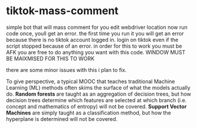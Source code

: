 # tiktok-mass-comment
simple bot that will mass comment for you
edit webdriver location
now run code once, youll get an error. the first time you run it you will get an error because there is no tiktok account logged  in.
login on tiktok even if the script stopped because of an error. 
in order for this to work you must be AFK
you are free to do anything you want with this code.
WINDOW MUST BE MAIXMISED FOR THIS TO WORK

there are some minor issues with this i plan to fix.

<p id="49dc" class="kl km hj kn b is lm ko kp iv ln kq kr ks lo kt ku kv lp kw kx ky lq kz la lc gf iq" data-selectable-paragraph="">To give perspective, a typical MOOC that teaches traditional Machine Learning (ML) methods often skims the surface of what the models actually do. <strong class="kn hu">Random forests </strong>are taught as an aggregation of decision trees, but how decision trees determine which features are selected at which branch (i.e. concept and mathematics of entropy) will not be covered. <strong class="kn hu">Support Vector Machines</strong> are simply taught as a classification method, but how the hyperplane is determined will not be covered.</p>
